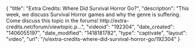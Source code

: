 {
    "title": "Extra Credits: Where Did Survival Horror Go?",
    "description": "This week, we discuss Survival Horror games and why the genre is suffering. Come discuss this topic in the forums! http:\/\/extra-credits.net\/forum\/viewtopic.p...",
    "videoid": "192304",
    "date_created": "1406055197",
    "date_modified": "1418181782",
    "type": "captivate",
    "layout": "video",
    "url": "\/v\/extra-credits-where-did-survival-horror-go\/192304"
}